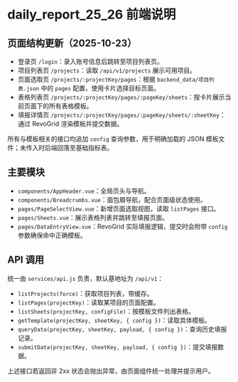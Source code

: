# daily_report_25_26 前端说明

## 页面结构更新（2025-10-23）

- 登录页 `/login`：录入账号信息后跳转至项目列表页。
- 项目列表页 `/projects`：读取 `/api/v1/projects` 展示可用项目。
- 页面选取页 `/projects/:projectKey/pages`：根据 `backend_data/项目列表.json` 中的 `pages` 配置，使用卡片选择目标页面。
- 表格列表页 `/projects/:projectKey/pages/:pageKey/sheets`：按卡片展示当前页面下的所有表格模板。
- 填报详情页 `/projects/:projectKey/pages/:pageKey/sheets/:sheetKey`：通过 RevoGrid 渲染模板并提交数据。

所有与模板相关的接口均追加 `config` 查询参数，用于明确加载的 JSON 模板文件；未传入时后端回落至基础指标表。

## 主要模块

- `components/AppHeader.vue`：全局页头与导航。
- `components/Breadcrumbs.vue`：面包屑导航，配合页面级状态使用。
- `pages/PageSelectView.vue`：新增页面选取视图，读取 `listPages` 接口。
- `pages/Sheets.vue`：展示表格列表并跳转至填报页面。
- `pages/DataEntryView.vue`：RevoGrid 实际填报逻辑，提交时会附带 `config` 参数确保命中正确模板。

## API 调用

统一由 `services/api.js` 负责，默认基地址为 `/api/v1`：

- `listProjects(force)`：获取项目列表，带缓存。
- `listPages(projectKey)`：读取某项目的页面配置。
- `listSheets(projectKey, configFile)`：按模板文件列出表格。
- `getTemplate(projectKey, sheetKey, { config })`：读取具体模板。
- `queryData(projectKey, sheetKey, payload, { config })`：查询历史填报记录。
- `submitData(projectKey, sheetKey, payload, { config })`：提交填报数据。

上述接口若返回非 2xx 状态会抛出异常，由页面组件统一处理并提示用户。

